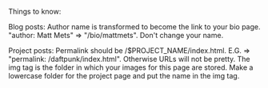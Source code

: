 Things to know:

Blog posts:
	Author name is transformed to become the link to your bio page. "author: Matt Mets" => "/bio/mattmets". Don't change your name.

Project posts:
	Permalink should be /$PROJECT_NAME/index.html. E.G. => "permalink: /daftpunk/index.html". Otherwise URLs will not be pretty.
	The img tag is the folder in which your images for this page are stored. Make a lowercase folder for the project page and put the name in the img tag.
	
